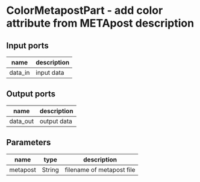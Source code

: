 [headline]:<>
ColorMetapostPart - add color attribute from METApost description
=================================================================
[headline]:<>
[inputPorts]:<>
Input ports
-----------
|name|description|
|-|-|
|data_in|input data|


[inputPorts]:<>
[outputPorts]:<>
Output ports
------------
|name|description|
|-|-|
|data_out|output data|


[outputPorts]:<>
[parameters]:<>
Parameters
----------
|name|type|description|
|-|-|-|
|metapost|String|filename of metapost file|

[parameters]:<>

